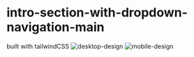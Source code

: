 # intro-section-with-dropdown-navigation-main
built with tailwindCSS
![desktop-design](https://user-images.githubusercontent.com/91513467/169553400-0ae9757e-5903-4f23-b263-64d42aa609f5.jpg)
![mobile-design](https://user-images.githubusercontent.com/91513467/169553432-5c0d069d-83a3-42f8-bdd0-8f9ba3d7600c.jpg)
